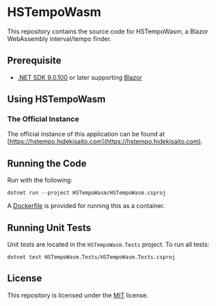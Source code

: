 # HSTempoWasm

This repository contains the source code for HSTempoWasm, a Blazor WebAssembly interval/tempo finder.

## Prerequisite

- [.NET SDK 9.0.100](https://dotnet.microsoft.com/download/dotnet/9.0) or later supporting [Blazor](https://blazor.net)

## Using HSTempoWasm

### The Official Instance

The official instance of this application can be found at [https://hstempo.hidekisaito.com](https://hstempo.hidekisaito.com).

## Running the Code

Run with the following:

```
dotnet run --project HSTempoWasm/HSTempoWasm.csproj
```

A [Dockerfile](HSTempoWasm/Dockerfile) is provided for running this as a container.

## Running Unit Tests

Unit tests are located in the `HSTempoWasm.Tests` project. To run all tests:

```
dotnet test HSTempoWasm.Tests/HSTempoWasm.Tests.csproj
```

## License

This repository is licensed under the [MIT](LICENSE) license.
